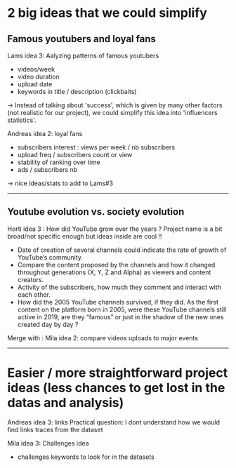 # 2 big ideas that we could simplify
## Famous youtubers and loyal fans 
Lams idea 3: Aalyzing patterns of famous youtubers
- videos/week
- video duration
- upload date
- keywords in title / description (clickbaits)

-> Instead of talking about 'success', which is given by many other factors (not realistic for our project), we could simplify this idea into 'influencers statistics'.

Andreas idea 2: loyal fans
- subscribers interest : views per week / nb subscribers
- upload freq / subscribers count or view
- stability of ranking over time
- ads / subscribers nb

-> nice ideas/stats to add to Lams#3

-------------------------------------------
## Youtube evolution vs. society evolution
Horti idea 3 : How did YouTube grow over the years ? 
Project name is a bit broad/not specific enough but ideas inside are cool !!

- Date of creation of several channels could indicate the rate of growth of YouTube’s community.
- Compare the content proposed by the channels and how it changed throughout generations 
(X, Y, Z and Alpha) as viewers and content creators. 
- Activity of the subscribers, how much they comment and interact with each other. 
- How did the 2005 YouTube channels survived, if they did. As the first content on the platform born in 2005, were these 
YouTube channels still active in 2019, are they “famous” or just in the shadow of the new ones created day by day ?

Merge with :
Mila idea 2: compare videos uploads to major events 

------------------------------------------
# Easier / more straightforward project ideas (less chances to get lost in the datas and analysis)

Andreas idea 3: links
Practical question: I dont understand how we would find links traces from the dataset

Mila idea 3: Challenges idea
- challenges keywords to look for in the datasets
